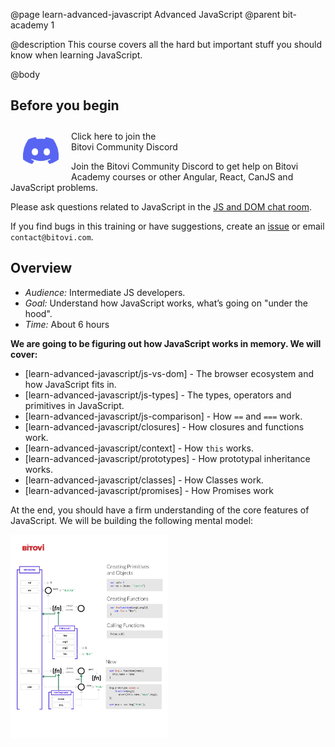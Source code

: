 @page learn-advanced-javascript Advanced JavaScript
@parent bit-academy 1

@description This course covers all the hard but important stuff you should know when learning JavaScript.

@body

## Before you begin

<a href="https://discord.gg/J7ejFsZnJ4">
<img src="./static/img/discord.png"
  style="float:left; margin:20px" width="57"/> <span style="margin-top: 10px;display: inline-block;">Click here to join the<br/>Bitovi Community Discord</span></a>

Join the Bitovi Community Discord to get help on Bitovi Academy courses or other
Angular, React, CanJS and JavaScript problems.

Please ask questions related to JavaScript in the [JS and DOM chat room](https://discord.gg/qxqgyGquk7).

If you find bugs in this training or have suggestions, create an [issue](https://github.com/bitovi/academy/issues) or email `contact@bitovi.com`.

## Overview

- <em>Audience:</em> Intermediate JS developers.
- <em>Goal:</em> Understand how JavaScript works, what’s going on "under the hood".
- <em>Time:</em> About 6 hours

<strong>We are going to be figuring out how JavaScript works in memory. We will cover:</strong>

- [learn-advanced-javascript/js-vs-dom] - The browser ecosystem and how JavaScript fits in.
- [learn-advanced-javascript/js-types] - The types, operators and primitives in JavaScript.
- [learn-advanced-javascript/js-comparison] - How `==` and `===` work.
- [learn-advanced-javascript/closures] - How closures and functions work.
- [learn-advanced-javascript/context] - How `this` works.
- [learn-advanced-javascript/prototypes] - How prototypal inheritance works.
- [learn-advanced-javascript/classes] - How Classes work.
- [learn-advanced-javascript/promises] - How Promises work

At the end, you should have a firm understanding of the core features of JavaScript.  We will
be building the following mental model:

<a href="./static/img/js-handout.png"><img src="./static/img/js-handout.png" width="50%"/></a>
